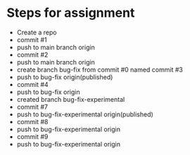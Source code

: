 # Steps for assignment
- Create a repo
- commit #1
- push to main branch origin
- commit #2
- push to main branch origin
- create branch bug-fix from commit #0 named commit #3
- push to bug-fix origin(published)
- commit #4
- push to bug-fix origin
- created branch bug-fix-experimental
- commit #7
- push to bug-fix-experimental origin(published)
- commit #8
- push to bug-fix-experimental origin
- commit #9
- push to bug-fix-experimental origin